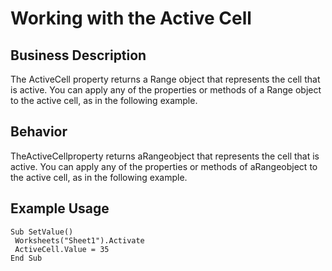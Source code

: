 # Working with the Active Cell

## Business Description
The ActiveCell property returns a Range object that represents the cell that is active. You can apply any of the properties or methods of a Range object to the active cell, as in the following example.

## Behavior
TheActiveCellproperty returns aRangeobject that represents the cell that is active. You can apply any of the properties or methods of aRangeobject to the active cell, as in the following example.

## Example Usage
```vba
Sub SetValue() 
 Worksheets("Sheet1").Activate 
 ActiveCell.Value = 35 
End Sub
```